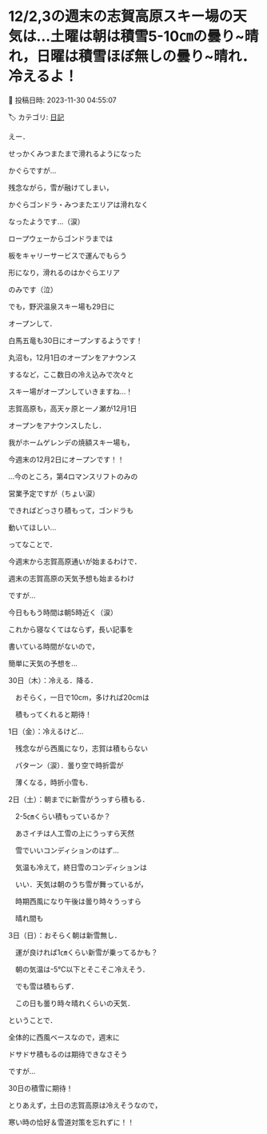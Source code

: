 # 12/2,3の週末の志賀高原スキー場の天気は…土曜は朝は積雪5-10㎝の曇り~晴れ，日曜は積雪ほぼ無しの曇り~晴れ．冷えるよ！

📅 投稿日時: 2023-11-30 04:55:07

🏷️ カテゴリ: [日記](cc4b5682fb7b8b144980957a978653fb0.md)

えー．


せっかくみつまたまで滑れるようになった


かぐらですが…


残念ながら，雪が融けてしまい，


かぐらゴンドラ・みつまたエリアは滑れなく


なったようです…（涙）


ロープウェーからゴンドラまでは


板をキャリーサービスで運んでもらう


形になり，滑れるのはかぐらエリア


のみです（泣）





でも，野沢温泉スキー場も29日に


オープンして．


白馬五竜も30日にオープンするようです！


丸沼も，12月1日のオープンをアナウンス


するなど，ここ数日の冷え込みで次々と


スキー場がオープンしていきますね…！





志賀高原も，高天ヶ原と一ノ瀬が12月1日


オープンをアナウンスしたし．


我がホームゲレンデの焼額スキー場も，


今週末の12月2日にオープンです！！





…今のところ，第4ロマンスリフトのみの


営業予定ですが（ちょい涙）


できればどっさり積もって，ゴンドラも


動いてほしい…





ってなことで．


今週末から志賀高原通いが始まるわけで．


週末の志賀高原の天気予想も始まるわけ


ですが…





今日ももう時間は朝5時近く（涙）


これから寝なくてはならず，長い記事を


書いている時間がないので，


簡単に天気の予想を…





30日（木）：冷える．降る．


　おそらく，一日で10cm，多ければ20cmは


　積もってくれると期待！





1日（金）：冷えるけど…


　残念ながら西風になり，志賀は積もらない


　パターン（涙）．曇り空で時折雲が


　薄くなる，時折小雪も．





2日（土）：朝までに新雪がうっすら積もる．


　2-5㎝くらい積もっているか？


　あさイチは人工雪の上にうっすら天然


　雪でいいコンディションのはず…


　気温も冷えて，終日雪のコンディションは


　いい．天気は朝のうち雪が舞っているが，


　時期西風になり午後は曇り時々うっすら


　晴れ間も





3日（日）：おそらく朝は新雪無し．


　運が良ければ1㎝くらい新雪が乗ってるかも？


　朝の気温は-5℃以下とそこそこ冷えそう．


　でも雪は積もらず．


　この日も曇り時々晴れくらいの天気．





ということで．


全体的に西風ベースなので，週末に


ドサドサ積もるのは期待できなさそう


ですが…


30日の積雪に期待！





とりあえず，土日の志賀高原は冷えそうなので，


寒い時の恰好＆雪道対策を忘れずに！！
